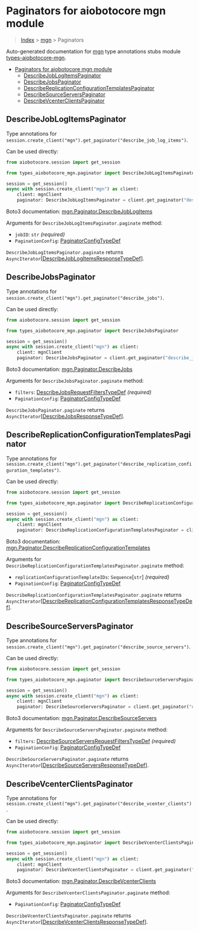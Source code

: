 <a id="paginators-for-aiobotocore-mgn-module"></a>

# Paginators for aiobotocore mgn module

> [Index](../README.md) > [mgn](./README.md) > Paginators

Auto-generated documentation for
[mgn](https://boto3.amazonaws.com/v1/documentation/api/latest/reference/services/mgn.html#mgn)
type annotations stubs module
[types-aiobotocore-mgn](https://pypi.org/project/types-aiobotocore-mgn/).

- [Paginators for aiobotocore mgn module](#paginators-for-aiobotocore-mgn-module)
  - [DescribeJobLogItemsPaginator](#describejoblogitemspaginator)
  - [DescribeJobsPaginator](#describejobspaginator)
  - [DescribeReplicationConfigurationTemplatesPaginator](#describereplicationconfigurationtemplatespaginator)
  - [DescribeSourceServersPaginator](#describesourceserverspaginator)
  - [DescribeVcenterClientsPaginator](#describevcenterclientspaginator)

<a id="describejoblogitemspaginator"></a>

## DescribeJobLogItemsPaginator

Type annotations for
`session.create_client("mgn").get_paginator("describe_job_log_items")`.

Can be used directly:

```python
from aiobotocore.session import get_session

from types_aiobotocore_mgn.paginator import DescribeJobLogItemsPaginator

session = get_session()
async with session.create_client("mgn") as client:
    client: mgnClient
    paginator: DescribeJobLogItemsPaginator = client.get_paginator("describe_job_log_items")
```

Boto3 documentation:
[mgn.Paginator.DescribeJobLogItems](https://boto3.amazonaws.com/v1/documentation/api/latest/reference/services/mgn.html#mgn.Paginator.DescribeJobLogItems)

Arguments for `DescribeJobLogItemsPaginator.paginate` method:

- `jobID`: `str` *(required)*
- `PaginationConfig`:
  [PaginatorConfigTypeDef](./type_defs.md#paginatorconfigtypedef)

`DescribeJobLogItemsPaginator.paginate` returns
`AsyncIterator`\[[DescribeJobLogItemsResponseTypeDef](./type_defs.md#describejoblogitemsresponsetypedef)\].

<a id="describejobspaginator"></a>

## DescribeJobsPaginator

Type annotations for
`session.create_client("mgn").get_paginator("describe_jobs")`.

Can be used directly:

```python
from aiobotocore.session import get_session

from types_aiobotocore_mgn.paginator import DescribeJobsPaginator

session = get_session()
async with session.create_client("mgn") as client:
    client: mgnClient
    paginator: DescribeJobsPaginator = client.get_paginator("describe_jobs")
```

Boto3 documentation:
[mgn.Paginator.DescribeJobs](https://boto3.amazonaws.com/v1/documentation/api/latest/reference/services/mgn.html#mgn.Paginator.DescribeJobs)

Arguments for `DescribeJobsPaginator.paginate` method:

- `filters`:
  [DescribeJobsRequestFiltersTypeDef](./type_defs.md#describejobsrequestfilterstypedef)
  *(required)*
- `PaginationConfig`:
  [PaginatorConfigTypeDef](./type_defs.md#paginatorconfigtypedef)

`DescribeJobsPaginator.paginate` returns
`AsyncIterator`\[[DescribeJobsResponseTypeDef](./type_defs.md#describejobsresponsetypedef)\].

<a id="describereplicationconfigurationtemplatespaginator"></a>

## DescribeReplicationConfigurationTemplatesPaginator

Type annotations for
`session.create_client("mgn").get_paginator("describe_replication_configuration_templates")`.

Can be used directly:

```python
from aiobotocore.session import get_session

from types_aiobotocore_mgn.paginator import DescribeReplicationConfigurationTemplatesPaginator

session = get_session()
async with session.create_client("mgn") as client:
    client: mgnClient
    paginator: DescribeReplicationConfigurationTemplatesPaginator = client.get_paginator("describe_replication_configuration_templates")
```

Boto3 documentation:
[mgn.Paginator.DescribeReplicationConfigurationTemplates](https://boto3.amazonaws.com/v1/documentation/api/latest/reference/services/mgn.html#mgn.Paginator.DescribeReplicationConfigurationTemplates)

Arguments for `DescribeReplicationConfigurationTemplatesPaginator.paginate`
method:

- `replicationConfigurationTemplateIDs`: `Sequence`\[`str`\] *(required)*
- `PaginationConfig`:
  [PaginatorConfigTypeDef](./type_defs.md#paginatorconfigtypedef)

`DescribeReplicationConfigurationTemplatesPaginator.paginate` returns
`AsyncIterator`\[[DescribeReplicationConfigurationTemplatesResponseTypeDef](./type_defs.md#describereplicationconfigurationtemplatesresponsetypedef)\].

<a id="describesourceserverspaginator"></a>

## DescribeSourceServersPaginator

Type annotations for
`session.create_client("mgn").get_paginator("describe_source_servers")`.

Can be used directly:

```python
from aiobotocore.session import get_session

from types_aiobotocore_mgn.paginator import DescribeSourceServersPaginator

session = get_session()
async with session.create_client("mgn") as client:
    client: mgnClient
    paginator: DescribeSourceServersPaginator = client.get_paginator("describe_source_servers")
```

Boto3 documentation:
[mgn.Paginator.DescribeSourceServers](https://boto3.amazonaws.com/v1/documentation/api/latest/reference/services/mgn.html#mgn.Paginator.DescribeSourceServers)

Arguments for `DescribeSourceServersPaginator.paginate` method:

- `filters`:
  [DescribeSourceServersRequestFiltersTypeDef](./type_defs.md#describesourceserversrequestfilterstypedef)
  *(required)*
- `PaginationConfig`:
  [PaginatorConfigTypeDef](./type_defs.md#paginatorconfigtypedef)

`DescribeSourceServersPaginator.paginate` returns
`AsyncIterator`\[[DescribeSourceServersResponseTypeDef](./type_defs.md#describesourceserversresponsetypedef)\].

<a id="describevcenterclientspaginator"></a>

## DescribeVcenterClientsPaginator

Type annotations for
`session.create_client("mgn").get_paginator("describe_vcenter_clients")`.

Can be used directly:

```python
from aiobotocore.session import get_session

from types_aiobotocore_mgn.paginator import DescribeVcenterClientsPaginator

session = get_session()
async with session.create_client("mgn") as client:
    client: mgnClient
    paginator: DescribeVcenterClientsPaginator = client.get_paginator("describe_vcenter_clients")
```

Boto3 documentation:
[mgn.Paginator.DescribeVcenterClients](https://boto3.amazonaws.com/v1/documentation/api/latest/reference/services/mgn.html#mgn.Paginator.DescribeVcenterClients)

Arguments for `DescribeVcenterClientsPaginator.paginate` method:

- `PaginationConfig`:
  [PaginatorConfigTypeDef](./type_defs.md#paginatorconfigtypedef)

`DescribeVcenterClientsPaginator.paginate` returns
`AsyncIterator`\[[DescribeVcenterClientsResponseTypeDef](./type_defs.md#describevcenterclientsresponsetypedef)\].
